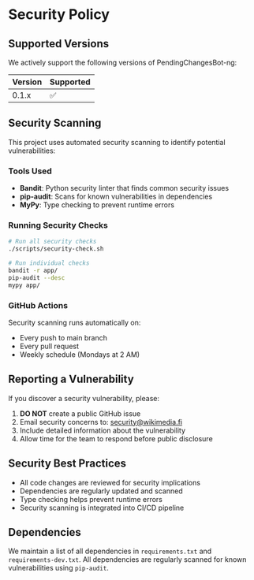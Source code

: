 # Security Policy

## Supported Versions

We actively support the following versions of PendingChangesBot-ng:

| Version | Supported          |
| ------- | ------------------ |
| 0.1.x   | :white_check_mark: |

## Security Scanning

This project uses automated security scanning to identify potential vulnerabilities:

### Tools Used

- **Bandit**: Python security linter that finds common security issues
- **pip-audit**: Scans for known vulnerabilities in dependencies
- **MyPy**: Type checking to prevent runtime errors

### Running Security Checks

```bash
# Run all security checks
./scripts/security-check.sh

# Run individual checks
bandit -r app/
pip-audit --desc
mypy app/
```

### GitHub Actions

Security scanning runs automatically on:
- Every push to main branch
- Every pull request
- Weekly schedule (Mondays at 2 AM)

## Reporting a Vulnerability

If you discover a security vulnerability, please:

1. **DO NOT** create a public GitHub issue
2. Email security concerns to: security@wikimedia.fi
3. Include detailed information about the vulnerability
4. Allow time for the team to respond before public disclosure

## Security Best Practices

- All code changes are reviewed for security implications
- Dependencies are regularly updated and scanned
- Type checking helps prevent runtime errors
- Security scanning is integrated into CI/CD pipeline

## Dependencies

We maintain a list of all dependencies in `requirements.txt` and `requirements-dev.txt`. All dependencies are regularly scanned for known vulnerabilities using `pip-audit`.

